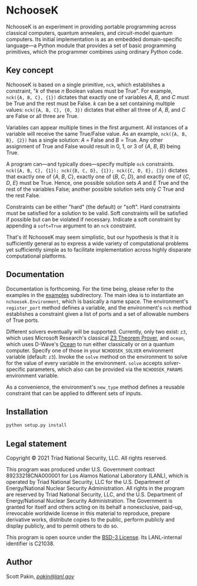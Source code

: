 NchooseK
========

NchooseK is an experiment in providing portable programming across classical computers, quantum annealers, and circuit-model quantum computers.  Its initial implementation is as an embedded domain-specific language—a Python module that provides a set of basic programming primitives, which the programmer combines using ordinary Python code.

Key concept
-----------

NchooseK is based on a single primitive, `nck`, which establishes a constraint, "*k* of these *n* Boolean values must be True".  For example, `nck({A, B, C}, {1})` dictates that exactly one of variables *A*, *B*, and *C* must be True and the rest must be False.  *k* can be a set containing multiple values: `nck({A, B, C}, {0, 3})` dictates that either all three of *A*, *B*, and *C* are False or all three are True.

Variables can appear multiple times in the first argument.  All instances of a variable will receive the same True/False value.  As an example, `nck({A, B, B}, {2})` has a single solution: *A* = False and *B* = True.  Any other assignment of True and False would result in 0, 1, or 3 of {*A*, *B*, *B*} being True.

A program can—and typically does—specify multiple `nck` constraints.  `nck({A, B, C}, {1}); nck({B, C, D}, {1}); nck({C, D, E}, {1})` dictates that exactly one of {*A*, *B*, *C*}, exactly one of {*B*, *C*, *D*}, and exactly one of {*C*, *D*, *E*} must be True.  Hence, one possible solution sets *A* and *E* True and the rest of the variables False; another possible solution sets only *C* True and the rest False.

Constraints can be either "hard" (the default) or "soft".  Hard constraints must be satisfied for a solution to be valid.  Soft constraints will be satisfied if possible but can be violated if necessary.  Indicate a soft constraint by appending a `soft=True` argument to an `nck` constraint.

That's it!  NchooseK may seem simplistic, but our hypothesis is that it is sufficiently general as to express a wide variety of computational problems yet sufficiently simple as to facilitate implementation across highly disparate computational platforms.

Documentation
-------------

Documentation is forthcoming.  For the time being, please refer to the examples in the [examples](examples) subdirectory.  The main idea is to instantiate an `nchoosek.Environment`, which is basically a name space.  The environment's `register_port` method defines a variable, and the environment's `nck` method establishes a constraint given a list of ports and a set of allowable numbers of True ports.

Different solvers eventually will be supported.  Currently, only two exist: `z3`, which uses Microsoft Research's classical [Z3 Theorem Prover](https://github.com/Z3Prover/z3), and `ocean`, which uses D-Wave's [Ocean](https://ocean.dwavesys.com/) to run either classically or on a quantum computer.  Specify one of those in your `NCHOOSEK_SOLVER` environment variable (default: `z3`).  Invoke the `solve` method on the environment to solve for the value of every variable in the environment.  `solve` accepts solver-specific parameters, which also can be provided via the `NCHOOSEK_PARAMS` environment variable.

As a convenience, the environment's `new_type` method defines a reusable constraint that can be applied to different sets of inputs.

Installation
------------

```Python
python setup.py install
```

Legal statement
---------------

Copyright © 2021 Triad National Security, LLC.
All rights reserved.

This program was produced under U.S. Government contract 89233218CNA000001 for Los Alamos National Laboratory (LANL), which is operated by Triad National Security, LLC for the U.S.  Department of Energy/National Nuclear Security Administration. All rights in the program are reserved by Triad National Security, LLC, and the U.S. Department of Energy/National Nuclear Security Administration. The Government is granted for itself and others acting on its behalf a nonexclusive, paid-up, irrevocable worldwide license in this material to reproduce, prepare derivative works, distribute copies to the public, perform publicly and display publicly, and to permit others to do so.

This program is open source under the [BSD-3 License](LICENSE.md).  Its LANL-internal identifier is C21038.

Author
------

Scott Pakin, *pakin@lanl.gov*
